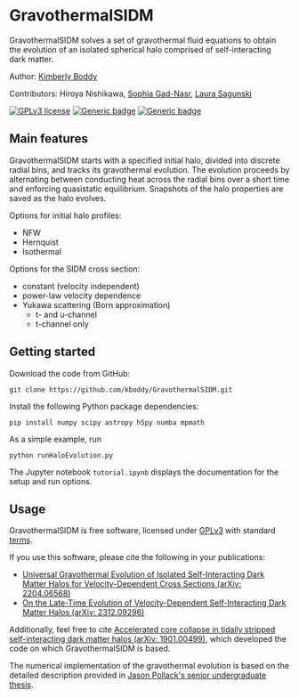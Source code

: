 GravothermalSIDM
================

GravothermalSIDM solves a set of gravothermal fluid equations to obtain the evolution of an isolated spherical halo comprised of self-interacting dark matter.

Author: [Kimberly Boddy](https://kboddy.github.io)

Contributors: Hiroya Nishikawa, [Sophia Gad-Nasr](https://github.com/SophiaNasr?tab=repositories), [Laura Sagunski](https://dmgw.space/)

[![GPLv3 license](https://img.shields.io/badge/License-GPLv3-blue.svg)](https://www.gnu.org/licenses/gpl-3.0.html#license-text)
[![Generic badge](https://img.shields.io/badge/arXiv-2204.06568-a30f0f.svg)](https://arxiv.org/abs/2204.06568)
[![Generic badge](https://img.shields.io/badge/arXiv-2312.09296-a30f0f.svg)](https://arxiv.org/abs/2312.09296)

Main features
-------------

GravothermalSIDM starts with a specified initial halo, divided into discrete radial bins, and tracks its gravothermal evolution.
The evolution proceeds by alternating between conducting heat across the radial bins over a short time and enforcing quasistatic equilibrium.
Snapshots of the halo properties are saved as the halo evolves.

Options for initial halo profiles:
* NFW
* Hernquist
* Isothermal

Options for the SIDM cross section:
* constant (velocity independent)
* power-law velocity dependence
* Yukawa scattering (Born approximation)
  * t- and u-channel
  * t-channel only

Getting started
---------------

Download the code from GitHub:
```console
git clone https://github.com/kboddy/GravothermalSIDM.git
```

Install the following Python package dependencies:
```console
pip install numpy scipy astropy h5py numba mpmath
```

As a simple example, run
```console
python runHaloEvolution.py
```

The Jupyter notebook `tutorial.ipynb` displays the documentation for the setup and run options.

Usage
-----

GravothermalSIDM is free software, licensed under [GPLv3](LICENSE) with standard [terms](TERMS).

If you use this software, please cite the following in your publications:
* [Universal Gravothermal Evolution of Isolated Self-Interacting Dark Matter Halos for Velocity-Dependent Cross Sections (arXiv: 2204.06568)](https://arxiv.org/abs/2204.06568)
* [On the Late-Time Evolution of Velocity-Dependent Self-Interacting Dark Matter Halos (arXiv: 2312.09296)](https://arxiv.org/abs/2312.09296)

Additionally, feel free to cite [Accelerated core collapse in tidally stripped self-interacting dark matter halos (arXiv: 1901.00499)](https://arxiv.org/abs/1901.00499), which developed the code on which GravothermalSIDM is based.

The numerical implementation of the gravothermal evolution is based on the detailed description provided in [Jason Pollack's senior undergraduate thesis](http://arks.princeton.edu/ark:/88435/dsp01t435gg18w).
